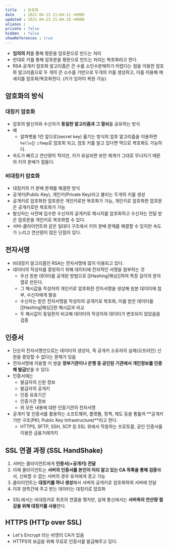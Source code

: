 ```yaml
---
title   : 암호화
date    : 2021-04-23 21:04:11 +0900
updated : 2021-04-23 21:04:18 +0900
aliases : 
private : false
hidden  : false
showReferences : true
---
```


- **임의의 키**를 통해 평문을 암호문으로 만드는 처리  
- 반대로 키를 통해 암호문을 평문으로 만드는 처리는 복호화라고 한다.  
-  RSA 공개키 암호화 알고리즘은 큰 수를 소인수분해하기 어렵다는 점을 이용한 암호화 알고리즘으로 두 개의 큰 소수를 기반으로 두개의 키를 생성하고, 이를 이용해 메세지를 암호화/복호화한다. (키가 있어야 복원 가능)

## 암호화의 방식

### 대칭키 암호화
- 암호의 발신자와 수신자가 **동일한 알고리즘과 그 열쇠**를 공유하는 방식 
- 예
	- 알파벳을 1칸 앞으로(secret key) 옮기는 방식의 암호 알고리즘을 이용하면 `hello`는 `ifmmp`로 암호회 되고, 암호 키를 알고 있다면 역으로 복호화도 가능하다. 
- 속도가 빠르고 연산량이 적지만, 키가 유실되면 보안 체계가 그대로 무너지기 때문의 키의 분배가 힘들다. 


### 비대칭키 암호화 
- 대칭키의 키 분배 문제를 해결한 방식
- 공개키(Public Key), 개인키(Private Key)라고 불리는 두개의 키를 생성 
- 공개키로 암호화한 암호문은 개인키로만 복호화가 가능, 개인키로 암호화한 암호문은 공개키로만 복호화가 가능  
- 발신자는 사전에 입수한 수신자의 공개키로 메시지를 암호화하고 수신자는 전달 받은 암호문을 개인키로 복호화할 수 있다. 
- 서버-클라이언트와 같은 일대다 구조에서 키의 분배 문제를 해결할 수 있지만 속도가 느리고 연산량이 많은 단점이 있다.  

## 전자서명 
- 비대칭키 알고리즘인 RSA는 전자서명에 많이 이용되고 있다.  
- 데이터의 작성자를 증빙하기 위해 데이터에 전자적인 서명을 첨부하는 것 
	- 우선 원본 데이터를 공개된 방법으로 [[Hashing|해싱]]하여 특정 길이의 문자열로 만든다.
	- 그 해시값을 작성자의 개인키로 암호화한 전자서명을 생성해 원본 데이터에 첨부, 수신자에게 발송 
	- 수신자는 받은 전자서명을 작성자의 공개키로 복호화, 이를 받은 데이터를 [[Hashing|해싱]]한 해시값과 비교 
	- 두 해시값이 동일한지 비교해 데이터의 작성자와 데이터가 변조되지 않았음을 검증 

## 인증서 
- 단순히 전자서명만으로는 데이터의 생성자, 즉 공개키 소유자의 실제(오프라인) 신원을 증빙할 수 없다는 문제가 있음 
- 전자서명에 이용할 키 쌍을 **정부기관이나 은행 등 공인된 기관에서 개인정보를 인증해 발급**받을 수 있다. 
- 인증서에는
	- 발급자의 신원 정보
	- 발급자의 공개키
	- 인증 유효기간
	- 인증기관 정보
	- 위 모든 내용에 대한 인증기관의 전자서명 
- 공개키 및 인증서를 활용하는 소프트웨어, 플랫폼, 정책, 제도 등을 통틀어 **공개키 기반 구조(PKI; Public Key Infrastructure)**라고 한다. 
	- HTTPS, SFTP, SSH, SCP 등 SSL 위에서 작동하는 프로토콜, 공인 인증서를 이용한 금융거래까지 

## SSL 연결 과정 (SSL HandShake)  
1. 서버는 클라이언트에게 **인증서(+공개키) 전달** 
2. 이때 클라이언트는 **서버의 인증서를 본인이 미리 알고 있는 CA 목록을 통해 검증**해서, 신뢰할 수 없는 서버의 경우 유저에게 경고 가능 
3. 클라이언트는 **대칭키를 하나 생성**해서 서버의 공개키로 암호화하여 서버에 전달 
4. 이후 양측간에 주고 받는 데이터는 대칭키로 암호화 

- SSL에서는 비대칭키로 최초의 연결을 맺지만, 실제 통신에서는 **서버측의 연산량 절감을 위해 대칭키를 사용**한다.  


## HTTPS (HTTp over SSL)
- Let's Encrypt 라는 비영리 CA가 있음 
- HTTPS의 보급을 위해 무료로 인증서를 발급해주고 있다. 
